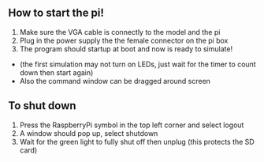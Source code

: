 ## How to start the pi!

1. Make sure the VGA cable is connectly to the model and the pi
2. Plug in the power supply the the female connector on the pi box
3. The program should startup at boot and now is ready to simulate!
* (the first simulation may not turn on LEDs, just wait for the timer to count down then start again)
* Also the command window can be dragged around screen

## To shut down

1. Press the RaspberryPi symbol in the top left corner and select logout
2. A window should pop up, select shutdown
3. Wait for the green light to fully shut off then unplug (this protects the SD card)
